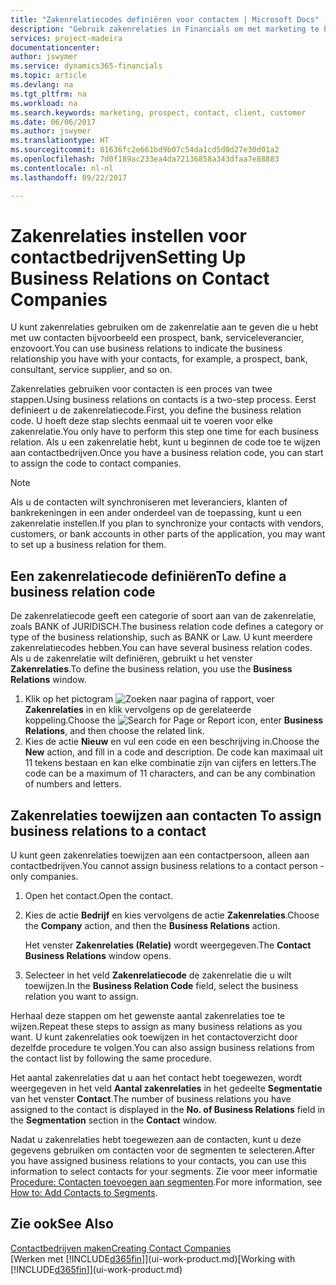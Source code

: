 ```yaml
---
title: "Zakenrelatiecodes definiëren voor contacten | Microsoft Docs"
description: "Gebruik zakenrelaties in Financials om met marketing te helpen en de zakenrelatie aan te geven die u hebt met uw prospects, cliënten, en klanten, bijvoorbeeld, een bank- of serviceleverancier."
services: project-madeira
documentationcenter: 
author: jswymer
ms.service: dynamics365-financials
ms.topic: article
ms.devlang: na
ms.tgt_pltfrm: na
ms.workload: na
ms.search.keywords: marketing, prospect, contact, client, customer
ms.date: 06/06/2017
ms.author: jswymer
ms.translationtype: HT
ms.sourcegitcommit: 81636fc2e661bd9b07c54da1cd5d0d27e30d01a2
ms.openlocfilehash: 7d0f189ac233ea4da72136858a343dfaa7e88883
ms.contentlocale: nl-nl
ms.lasthandoff: 09/22/2017

---
```

# <a name="setting-up-business-relations-on-contact-companies"></a><span data-ttu-id="1f1b4-103">Zakenrelaties instellen voor contactbedrijven</span><span class="sxs-lookup"><span data-stu-id="1f1b4-103">Setting Up Business Relations on Contact Companies</span></span>
<span data-ttu-id="1f1b4-104">U kunt zakenrelaties gebruiken om de zakenrelatie aan te geven die u hebt met uw contacten bijvoorbeeld een prospect, bank, serviceleverancier, enzovoort.</span><span class="sxs-lookup"><span data-stu-id="1f1b4-104">You can use business relations to indicate the business relationship you have with your contacts, for example, a prospect, bank, consultant, service supplier, and so on.</span></span>

<span data-ttu-id="1f1b4-105">Zakenrelaties gebruiken voor contacten is een proces van twee stappen.</span><span class="sxs-lookup"><span data-stu-id="1f1b4-105">Using business relations on contacts is a two-step process.</span></span> <span data-ttu-id="1f1b4-106">Eerst definieert u de zakenrelatiecode.</span><span class="sxs-lookup"><span data-stu-id="1f1b4-106">First, you define the business relation code.</span></span> <span data-ttu-id="1f1b4-107">U hoeft deze stap slechts eenmaal uit te voeren voor elke zakenrelatie.</span><span class="sxs-lookup"><span data-stu-id="1f1b4-107">You only have to perform this step one time for each business relation.</span></span> <span data-ttu-id="1f1b4-108">Als u een zakenrelatie hebt, kunt u beginnen de code toe te wijzen aan contactbedrijven.</span><span class="sxs-lookup"><span data-stu-id="1f1b4-108">Once you have a business relation code, you can start to assign the code to contact companies.</span></span>

> [!NOTE]  
>   <span data-ttu-id="1f1b4-109">Als u de contacten wilt synchroniseren met leveranciers, klanten of bankrekeningen in een ander onderdeel van de toepassing, kunt u een zakenrelatie instellen.</span><span class="sxs-lookup"><span data-stu-id="1f1b4-109">If you plan to synchronize your contacts with vendors, customers, or bank accounts in other parts of the application, you may want to set up a business relation for them.</span></span>

## <a name="to-define-a-business-relation-code"></a><span data-ttu-id="1f1b4-110">Een zakenrelatiecode definiëren</span><span class="sxs-lookup"><span data-stu-id="1f1b4-110">To define a business relation code</span></span>
<span data-ttu-id="1f1b4-111">De zakenrelatiecode geeft een categorie of soort aan van de zakenrelatie, zoals BANK of JURIDISCH.</span><span class="sxs-lookup"><span data-stu-id="1f1b4-111">The business relation code defines a category or type of the business relationship, such as BANK or Law.</span></span> <span data-ttu-id="1f1b4-112">U kunt meerdere zakenrelatiecodes hebben.</span><span class="sxs-lookup"><span data-stu-id="1f1b4-112">You can have several business relation codes.</span></span> <span data-ttu-id="1f1b4-113">Als u de zakenrelatie wilt definiëren, gebruikt u het venster **Zakenrelaties**.</span><span class="sxs-lookup"><span data-stu-id="1f1b4-113">To define the business relation, you use the **Business Relations** window.</span></span>

1. <span data-ttu-id="1f1b4-114">Klik op het pictogram ![Zoeken naar pagina of rapport](media/ui-search/search_small.png "pictogram Zoeken naar pagina of rapport"), voer **Zakenrelaties** in en klik vervolgens op de gerelateerde koppeling.</span><span class="sxs-lookup"><span data-stu-id="1f1b4-114">Choose the ![Search for Page or Report](media/ui-search/search_small.png "Search for Page or Report icon") icon, enter **Business Relations**, and then choose the related link.</span></span>
2. <span data-ttu-id="1f1b4-115">Kies de actie **Nieuw** en vul een code en een beschrijving in.</span><span class="sxs-lookup"><span data-stu-id="1f1b4-115">Choose the **New** action, and fill in a code and description.</span></span> <span data-ttu-id="1f1b4-116">De code kan maximaal uit 11 tekens bestaan en kan elke combinatie zijn van cijfers en letters.</span><span class="sxs-lookup"><span data-stu-id="1f1b4-116">The code can be a maximum of 11 characters, and can be any combination of numbers and letters.</span></span>

## <span data-ttu-id="1f1b4-117"><a name="AssignBusRelContact"></a> Zakenrelaties toewijzen aan contacten</span><span class="sxs-lookup"><span data-stu-id="1f1b4-117"><a name="AssignBusRelContact"></a> To assign business relations to a contact</span></span>
<span data-ttu-id="1f1b4-118">U kunt geen zakenrelaties toewijzen aan een contactpersoon, alleen aan contactbedrijven.</span><span class="sxs-lookup"><span data-stu-id="1f1b4-118">You cannot assign business relations to a contact person - only companies.</span></span>

1. <span data-ttu-id="1f1b4-119">Open het contact.</span><span class="sxs-lookup"><span data-stu-id="1f1b4-119">Open the contact.</span></span>
2. <span data-ttu-id="1f1b4-120">Kies de actie **Bedrijf** en kies vervolgens de actie **Zakenrelaties**.</span><span class="sxs-lookup"><span data-stu-id="1f1b4-120">Choose the **Company** action, and then the **Business Relations** action.</span></span>

    <span data-ttu-id="1f1b4-121">Het venster **Zakenrelaties (Relatie)** wordt weergegeven.</span><span class="sxs-lookup"><span data-stu-id="1f1b4-121">The **Contact Business Relations** window opens.</span></span>
3. <span data-ttu-id="1f1b4-122">Selecteer in het veld **Zakenrelatiecode** de zakenrelatie die u wilt toewijzen.</span><span class="sxs-lookup"><span data-stu-id="1f1b4-122">In the **Business Relation Code** field, select the business relation you want to assign.</span></span>

<span data-ttu-id="1f1b4-123">Herhaal deze stappen om het gewenste aantal zakenrelaties toe te wijzen.</span><span class="sxs-lookup"><span data-stu-id="1f1b4-123">Repeat these steps to assign as many business relations as you want.</span></span> <span data-ttu-id="1f1b4-124">U kunt zakenrelaties ook toewijzen in het contactoverzicht door dezelfde procedure te volgen.</span><span class="sxs-lookup"><span data-stu-id="1f1b4-124">You can also assign business relations from the contact list by following the same procedure.</span></span>

<span data-ttu-id="1f1b4-125">Het aantal zakenrelaties dat u aan het contact hebt toegewezen, wordt weergegeven in het veld **Aantal zakenrelaties** in het gedeelte **Segmentatie** van het venster **Contact**.</span><span class="sxs-lookup"><span data-stu-id="1f1b4-125">The number of business relations you have assigned to the contact is displayed in the **No. of Business Relations** field in the **Segmentation** section in the **Contact** window.</span></span>

<span data-ttu-id="1f1b4-126">Nadat u zakenrelaties hebt toegewezen aan de contacten, kunt u deze gegevens gebruiken om contacten voor de segmenten te selecteren.</span><span class="sxs-lookup"><span data-stu-id="1f1b4-126">After you have assigned business relations to your contacts, you can use this information to select contacts for your segments.</span></span> <span data-ttu-id="1f1b4-127">Zie voor meer informatie [Procedure: Contacten toevoegen aan segmenten](marketing-add-contact-segment.md).</span><span class="sxs-lookup"><span data-stu-id="1f1b4-127">For more information, see [How to: Add Contacts to Segments](marketing-add-contact-segment.md).</span></span>

## <a name="see-also"></a><span data-ttu-id="1f1b4-128">Zie ook</span><span class="sxs-lookup"><span data-stu-id="1f1b4-128">See Also</span></span>
[<span data-ttu-id="1f1b4-129">Contactbedrijven maken</span><span class="sxs-lookup"><span data-stu-id="1f1b4-129">Creating Contact Companies</span></span>](marketing-create-contact-companies.md)  
<span data-ttu-id="1f1b4-130">[Werken met [!INCLUDE[d365fin](includes/d365fin_md.md)]](ui-work-product.md)</span><span class="sxs-lookup"><span data-stu-id="1f1b4-130">[Working with [!INCLUDE[d365fin](includes/d365fin_md.md)]](ui-work-product.md)</span></span>

